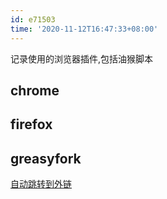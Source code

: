 ```yaml
---
id: e71503
time: '2020-11-12T16:47:33+08:00'
---
```


记录使用的浏览器插件,包括油猴脚本

## chrome

## firefox
## greasyfork
[自动跳转到外链](https://greasyfork.org/zh-CN/scripts/412612-open-the-f-king-url-right-now)